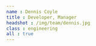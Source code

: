 ```yaml
---
name : Dennis Coyle
title : Developer, Manager
headshot : /img/team/dennis.jpg
class : engineering
all : true
---
```

